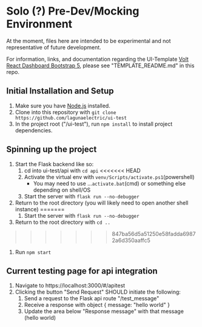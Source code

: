# Solo (?) Pre-Dev/Mocking Environment

At the moment, files here are intended to be experimental and not representative of future development.

For information, links, and documentation regarding the UI-Template [Volt React Dashboard Bootstrap 5](https://demo.themesberg.com/volt-react-dashboard), please see "TEMPLATE_README.md" in this repo.

## Initial Installation and Setup

1. Make sure you have [Node.js](https://nodejs.org/en/) installed.
1. Clone into this repository with `git clone https://github.com/lagunaelectric/ui-test`
1. In the project root ("/ui-test"), run `npm install` to install project dependencies.


## Spinning up the project

1. Start the Flask backend like so:
    1. cd into ui-test/api with `cd api`
<<<<<<< HEAD
    1. Activate the virtual env with `venv/Scripts/activate.ps1`(powershell)
        - You may need to use ...`activate.bat`(cmd) or something else depending on shell/OS
    1. Start the server with `flask run --no-debugger`
1. Return to the root directory (you will likely need to open another shell instance)
=======
    1. Start the server with `flask run --no-debugger`
1. Return to the root directory with `cd ..`
>>>>>>> 847ba56d5a51250e58fadda69872a6d350aaffc5
1. Run `npm start`


## Current testing page for api integration

1. Navigate to https://localhost:3000/#/apitest
1. Clicking the button "Send Request" SHOULD initiate the following:
    1. Send a request to the Flask api route "/test_message"
    1. Receive a response with object { message: "hello world" }
    1. Update the area below "Response message" with that message (hello world)  